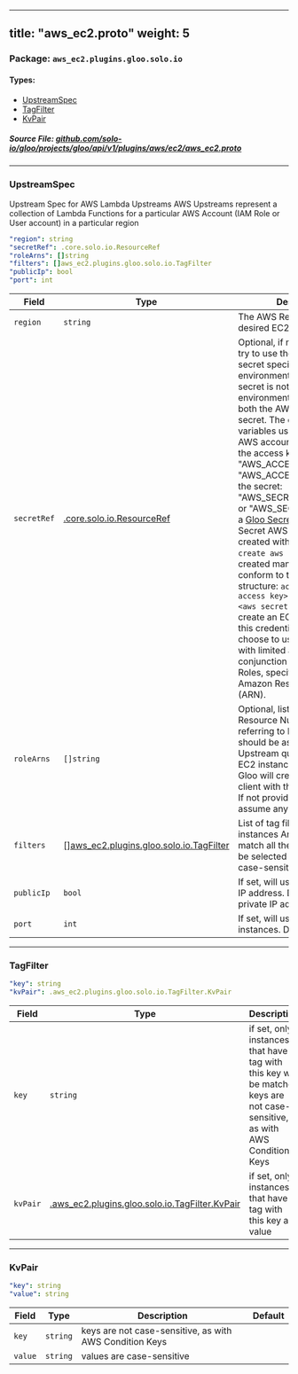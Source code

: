 
---
title: "aws_ec2.proto"
weight: 5
---

<!-- Code generated by solo-kit. DO NOT EDIT. -->


### Package: `aws_ec2.plugins.gloo.solo.io` 
#### Types:


- [UpstreamSpec](#upstreamspec)
- [TagFilter](#tagfilter)
- [KvPair](#kvpair)
  



##### Source File: [github.com/solo-io/gloo/projects/gloo/api/v1/plugins/aws/ec2/aws_ec2.proto](https://github.com/solo-io/gloo/blob/master/projects/gloo/api/v1/plugins/aws/ec2/aws_ec2.proto)





---
### UpstreamSpec

 
Upstream Spec for AWS Lambda Upstreams
AWS Upstreams represent a collection of Lambda Functions for a particular AWS Account (IAM Role or User account)
in a particular region

```yaml
"region": string
"secretRef": .core.solo.io.ResourceRef
"roleArns": []string
"filters": []aws_ec2.plugins.gloo.solo.io.TagFilter
"publicIp": bool
"port": int

```

| Field | Type | Description | Default |
| ----- | ---- | ----------- |----------- | 
| `region` | `string` | The AWS Region where the desired EC2 instances exist |  |
| `secretRef` | [.core.solo.io.ResourceRef](../../../../../../../../../solo-kit/api/v1/ref.proto.sk#resourceref) | Optional, if not set, Gloo will try to use the default AWS secret specified by environment variables. If a secret is not provided, the environment must specify both the AWS access key and secret. The environment variables used to indicate the AWS account can be: - for the access key: "AWS_ACCESS_KEY_ID" or "AWS_ACCESS_KEY" - for the secret: "AWS_SECRET_ACCESS_KEY" or "AWS_SECRET_KEY" If set, a [Gloo Secret Ref](https://gloo.solo.io/introduction/concepts/#Secrets) to an AWS Secret AWS Secrets can be created with `glooctl secret create aws ...` If the secret is created manually, it must conform to the following structure: ``` access_key: <aws access key> secret_key: <aws secret key> ``` Gloo will create an EC2 API client with this credential. You may choose to use a credential with limited access in conjunction with a list of Roles, specified by their Amazon Resource Number (ARN). |  |
| `roleArns` | `[]string` | Optional, list of Amazon Resource Numbers (ARNs) referring to IAM Roles that should be assumed when the Upstream queries for eligible EC2 instances. If provided, Gloo will create an EC2 API client with the provided roles. If not provided, Gloo will not assume any roles. |  |
| `filters` | [[]aws_ec2.plugins.gloo.solo.io.TagFilter](../aws_ec2.proto.sk#tagfilter) | List of tag filters for selecting instances An instance must match all the filters in order to be selected Filter keys are not case-sensitive |  |
| `publicIp` | `bool` | If set, will use the EC2 public IP address. Defaults to the private IP address. |  |
| `port` | `int` | If set, will use this port on EC2 instances. Defaults to port 80. |  |




---
### TagFilter



```yaml
"key": string
"kvPair": .aws_ec2.plugins.gloo.solo.io.TagFilter.KvPair

```

| Field | Type | Description | Default |
| ----- | ---- | ----------- |----------- | 
| `key` | `string` | if set, only instances that have a tag with this key will be matched keys are not case-sensitive, as with AWS Condition Keys |  |
| `kvPair` | [.aws_ec2.plugins.gloo.solo.io.TagFilter.KvPair](../aws_ec2.proto.sk#kvpair) | if set, only instances that have a tag with this key and value |  |




---
### KvPair



```yaml
"key": string
"value": string

```

| Field | Type | Description | Default |
| ----- | ---- | ----------- |----------- | 
| `key` | `string` | keys are not case-sensitive, as with AWS Condition Keys |  |
| `value` | `string` | values are case-sensitive |  |





<!-- Start of HubSpot Embed Code -->
<script type="text/javascript" id="hs-script-loader" async defer src="//js.hs-scripts.com/5130874.js"></script>
<!-- End of HubSpot Embed Code -->
